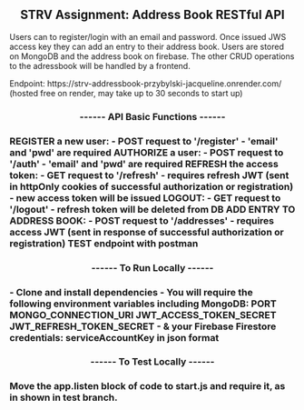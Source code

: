  <h2 align="center"> STRV Assignment: Address Book RESTful API </h2>

<p> Users can to register/login with an email and password. Once issued JWS access key they can add an entry to their address book.
Users are stored on MongoDB and the address book on firebase.
The other CRUD operations to the adressbook will be handled by a frontend. </p>

<p> Endpoint: https://strv-addressbook-przybylski-jacqueline.onrender.com/
(hosted free on render, may take up to 30 seconds to start up)</p>

<h3 align="center"> ------ API Basic Functions ------ <h3>
REGISTER a new user: 
- POST request to '/register'
- 'email' and 'pwd' are required
AUTHORIZE a user:
- POST request to '/auth'
- 'email' and 'pwd' are required
REFRESH the access token:
- GET request to '/refresh'
- requires refresh JWT (sent in httpOnly cookies of successful authorization or registration)
- new access token will be issued
LOGOUT:
- GET request to '/logout'
- refresh token will be deleted from DB
ADD ENTRY TO ADDRESS BOOK:
- POST request to '/addresses' 
- requires access JWT (sent in response of successful authorization or registration)
TEST endpoint with postman


<h3 align="center">------ To Run Locally ------ <h3>
- Clone and install dependencies
- You will require the following environment variables including MongoDB: PORT MONGO_CONNECTION_URI JWT_ACCESS_TOKEN_SECRET JWT_REFRESH_TOKEN_SECRET
- & your Firebase Firestore credentials: serviceAccountKey in json format

<h3 align="center">------ To Test Locally ------ <h3>
Move the app.listen block of code to start.js and require it, as in shown in test branch.





